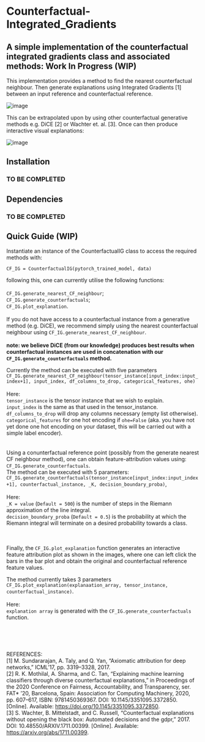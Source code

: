 # Counterfactual-Integrated_Gradients
## A simple implementation of the counterfactual integrated gradients class and associated methods: Work In Progress (WIP)

This implementation provides a method to find the nearest counterfactual neighbour.
Then generate explanations using Integrated Gradients [1] between an input reference and counterfactual reference. 

![image](https://github.com/jamie-duell/Counterfactual-Integrated_Gradients/assets/22540396/0ba911db-c595-4a03-b8b0-6f9b566c0a33)

This can be extrapolated upon by using other counterfactual generative methods e.g. DiCE [2] or Wachter et. al. [3]. 
Once can then produce interactive visual explanations: 

![image](https://github.com/jamie-duell/Counterfactual-Integrated_Gradients/assets/22540396/23d0d0b5-4688-459c-976d-370cbc286690)

## Installation

### TO BE COMPLETED

## Dependencies

### TO BE COMPLETED

## Quick Guide (WIP) 

Instantiate an instance of the CounterfactualIG class to access the required methods with: 

`CF_IG = CounterfactualIG(pytorch_trained_model, data)` 

following this, one can currently utilise the following functions: <br />
<br />
`CF_IG.generate_nearest_CF_neighbour`;
<br />
`CF_IG.generate_counterfactuals`;
<br />
`CF_IG.plot_explanation`. 
<br /><br />
If you do not have access to a counterfactual instance from a generative method (e.g. DiCE), we recommend simply using the nearest counterfactual neighbour using `CF_IG.generate_nearest_CF_neighbour`. <br /> <br /> 
**note: we believe DiCE (from our knowledge) produces best results when counterfactual instances are used in concatenation with our `CF_IG.generate_counterfactuals` method.**

Currently the method can be executed with five parameters `CF_IG.generate_nearest_CF_neighbour(tensor_instance[input_index:input_index+1], input_index, df_columns_to_drop, categorical_features, ohe)`<br /><br />
Here: 
<br />
`tensor_instance` is the tensor instance that we wish to explain. <br /> `input_index` is the same as that used in the tensor_instance.<br /> `df_columns_to_drop` will drop any columns necessary (empty list otherwise).<br /> `categorical_features` for one hot encoding if `ohe=False` (aka. you have not yet done one hot encoding on your dataset, this will be carried out with a simple label encoder).
<br /><br /><br />
Using a conunterfactual reference point (possibly from the generate nearest CF neighbour method), one can obtain feature-attribution values using: `CF_IG.generate_counterfactuals`.
<br />
The method can be executed with 5 parameters: `CF_IG.generate_counterfactuals(tensor_instance[input_index:input_index+1], counterfactual_instance, _K, decision_boundary_proba)`,
<br /><br />Here:
<br />`_K = value` (`Default = 500`) is the number of steps in the Riemann approximation of the line integral. 
<br />`decision_boundary_proba` (`Default = 0.5`) is the probability at which the Riemann integral will terminate on a desired probability towards a class.

<br /><br />
Finally, the `CF_IG.plot_explanation` function generates an interactive feature attribution plot as shown in the images, where one can left click the bars in the bar plot and obtain the original and counterfactual reference feature values.

The method currently takes 3 parameters `CF_IG.plot_explanation(explanaation_array, tensor_instance, counterfactual_instance)`.<br /><br />Here:<br />`explanation array` is generated with the `CF_IG.generate_counterfactuals` function.




<br /><br /><br />

REFERENCES: 
<br />
[1] M. Sundararajan, A. Taly, and Q. Yan, “Axiomatic attribution for deep networks,” ICML’17, pp. 3319–3328, 2017.
<br />
[2] R. K. Mothilal, A. Sharma, and C. Tan, “Explaining machine learning classifiers through diverse counterfactual explanations,” in Proceedings of the 2020 Conference on Fairness, Accountability, and Transparency, ser. FAT* ’20, Barcelona, Spain: Association for Computing Machinery, 2020, pp. 607–617, ISBN: 9781450369367. DOI: 10.1145/3351095.3372850. [Online]. Available: https://doi.org/10.1145/3351095.3372850.
<br />
[3] S. Wachter, B. Mittelstadt, and C. Russell, “Counterfactual explanations without opening the black box: Automated decisions and the gdpr,” 2017. DOI: 10.48550/ARXIV.1711.00399. [Online]. Available: https://arxiv.org/abs/1711.00399.
